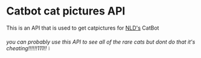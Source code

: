 # Catbot cat pictures API
This is an API that is used to get catpictures for [NLD's](https://github.com/NLD-Dev) CatBot

###### you can probably use this API to see all of the rare cats but dont do that it's cheating!!!!!!111!!  <img src="https://media.tenor.com/qmSIzc-H7vIAAAAC/1984.gif"  width="2%" height="5%" inline = true>

